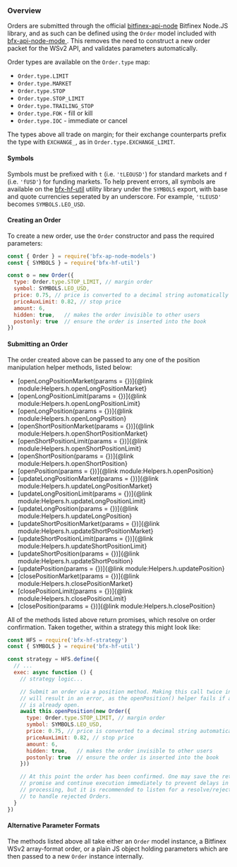 ### Overview

Orders are submitted through the official [bitfinex-api-node](https://github.com/bitfinexcom/bitfinex-api-node) Bitfinex Node.JS library, and as such can be defined using the `Order` model included with [bfx-api-node-mode ](https://github.com/bitfinexcom/bfx-api-node-models). This removes the need to construct a new order packet for the WSv2 API, and validates parameters automatically.

Order types are available on the `Order.type` map:

* `Order.type.LIMIT`
* `Order.type.MARKET`
* `Order.type.STOP`
* `Order.type.STOP_LIMIT`
* `Order.type.TRAILING_STOP`
* `Order.type.FOK` - fill or kill
* `Order.type.IOC` - immediate or cancel

The types above all trade on margin; for their exchange counterparts prefix the type with `EXCHANGE_`, as in `Order.type.EXCHANGE_LIMIT`.

#### Symbols

Symbols must be prefixed with `t` (i.e. `'tLEOUSD'`) for standard markets and `f` (i.e. `'fUSD'`) for funding markets. To help prevent errors, all symbols are available on the [bfx-hf-util](https://github.com/bitfinexcom/bfx-hf-util) utility library under the `SYMBOLS` export, with base and quote currencies seperated by an underscore. For example, `'tLEUSD'` becomes `SYMBOLS.LEO_USD`.

#### Creating an Order

To create a new order, use the `Order` constructor and pass the required parameters:

```js
const { Order } = require('bfx-ap-node-models')
const { SYMBOLS } = require('bfx-hf-util')

const o = new Order({
  type: Order.type.STOP_LIMIT, // margin order
  symbol: SYMBOLS.LEO_USD,
  price: 0.75, // price is converted to a decimal string automatically
  priceAuxLimit: 0.82, // stop price
  amount: 6,
  hidden: true,   // makes the order invisible to other users
  postonly: true  // ensure the order is inserted into the book
})
```

#### Submitting an Order

The order created above can be passed to any one of the position manipulation helper methods, listed below:

* [openLongPositionMarket(params = {})]{@link module:Helpers.h.openLongPositionMarket}
* [openLongPositionLimit(params = {})]{@link module:Helpers.h.openLongPositionLimit}
* [openLongPosition(params = {})]{@link module:Helpers.h.openLongPosition}
* [openShortPositionMarket(params = {})]{@link module:Helpers.h.openShortPositionMarket}
* [openShortPositionLimit(params = {})]{@link module:Helpers.h.openShortPositionLimit}
* [openShortPosition(params = {})]{@link module:Helpers.h.openShortPosition}
* [openPosition(params = {})]{@link module:Helpers.h.openPosition}
* [updateLongPositionMarket(params = {})]{@link module:Helpers.h.updateLongPositionMarket}
* [updateLongPositionLimit(params = {})]{@link module:Helpers.h.updateLongPositionLimit}
* [updateLongPosition(params = {})]{@link module:Helpers.h.updateLongPosition}
* [updateShortPositionMarket(params = {})]{@link module:Helpers.h.updateShortPositionMarket}
* [updateShortPositionLimit(params = {})]{@link module:Helpers.h.updateShortPositionLimit}
* [updateShortPosition(params = {})]{@link module:Helpers.h.updateShortPosition}
* [updatePosition(params = {})]{@link module:Helpers.h.updatePosition}
* [closePositionMarket(params = {})]{@link module:Helpers.h.closePositionMarket}
* [closePositionLimit(params = {})]{@link module:Helpers.h.closePositionLimit}
* [closePosition(params = {})]{@link module:Helpers.h.closePosition}

All of the methods listed above return promises, which resolve on order confirmation. Taken together, within a strategy this might look like:

```js
const HFS = require('bfx-hf-strategy')
const { SYMBOLS } = require('bfx-hf-util')

const strategy = HFS.define({
  // ...
  exec: async function () {
    // strategy logic...

    // Submit an order via a position method. Making this call twice in a row
    // will result in an error, as the openPosition() helper fails if a position
    // is already open.
    await this.openPosition(new Order({
      type: Order.type.STOP_LIMIT, // margin order
      symbol: SYMBOLS.LEO_USD,
      price: 0.75, // price is converted to a decimal string automatically
      priceAuxLimit: 0.82, // stop price
      amount: 6,
      hidden: true,   // makes the order invisible to other users
      postonly: true  // ensure the order is inserted into the book
    }))

    // At this point the order has been confirmed. One may save the returned
    // promise and continue execution immediately to prevent delays in logic
    // processing, but it is recommended to listen for a resolve/reject in order
    // to handle rejected Orders.
  }
})
```

#### Alternative Parameter Formats

The methods listed above all take either an `Order` model instance, a Bitfinex WSv2 array-format order, or a plain JS object holding parameters which are then passed to a new `Order` instance internally.
